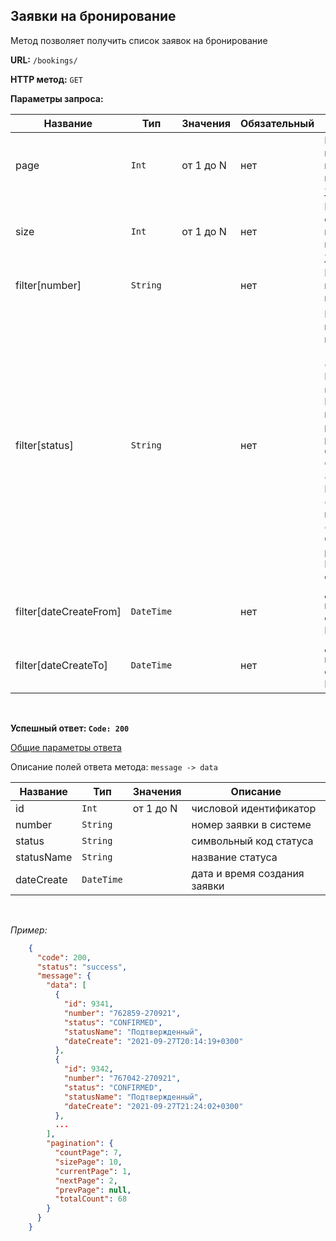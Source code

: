 **Заявки на бронирование**
----------------------------------------------

Метод позволяет получить список заявок на бронирование

**URL:** `/bookings/`

**HTTP метод:** `GET`

**Параметры запроса:**


| Название               | Тип        | Значения  | Обязательный | Описание                                                                                                                                                                                                                                                                                                                                      |
|------------------------|------------|-----------|--------------|-----------------------------------------------------------------------------------------------------------------------------------------------------------------------------------------------------------------------------------------------------------------------------------------------------------------------------------------------|
| page                   | `Int`      | от 1 до N | нет          | Номер страницы при постраничной навигации _(по умолчанию 1)_                                                                                                                                                                                                                                                                                  |
| size                   | `Int`      | от 1 до N | нет          | Размер страницы при постраничной навигации _(по умолчанию 15)_                                                                                                                                                                                                                                                                                |
| filter[number]         | `String`   |           | нет          | Позволяет выбрать заявку по номеру                                                                                                                                                                                                                                                                                                            |
| filter[status]         | `String`   |           | нет          | Позволяет выбрать заявки по статусу<br > <br /> `confirmed`- Подтвержденный <br /> `not_confirmed` - Не подтвержденный <br /> `paid` - Оплачена <br /> `paid_in_part` - Оплачена частично <br /> `completed` - Выполнен <br /> `check-in` - Заезд и проживание <br /> `cancel` - Отменена <br /> `payment_expired` - Истёк срок оплаты <br /> |
| filter[dateCreateFrom] | `DateTime` |           | нет          | Дата начала периода в формате ISO8601                                                                                                                                                                                                                                                                                                         |
| filter[dateCreateTo]   | `DateTime` |           | нет          | Дата окончания периода в формате ISO8601                                                                                                                                                                                                                                                                                                      |

<br />

**Успешный ответ: `Code: 200`**

[Общие параметры ответа](../main.response.md)

Описание полей ответа метода: `message -> data`


| Название   | Тип        | Значения  | Описание                     |
|------------|------------|-----------|------------------------------|
| id         | `Int`      | от 1 до N | числовой идентификатор       |
| number     | `String`   |           | номер заявки в системе       |
| status     | `String`   |           | символьный код статуса       |
| statusName | `String`   |           | название статуса             |
| dateCreate | `DateTime` |           | дата и время создания заявки |

<br />

_Пример:_

```json
    {
      "code": 200,
      "status": "success",
      "message": {
        "data": [
          {
            "id": 9341,
            "number": "762859-270921",
            "status": "CONFIRMED",
            "statusName": "Подтвержденный",
            "dateCreate": "2021-09-27T20:14:19+0300"
          },
          {
            "id": 9342,
            "number": "767042-270921",
            "status": "CONFIRMED",
            "statusName": "Подтвержденный",
            "dateCreate": "2021-09-27T21:24:02+0300"
          },
          ...
        ],
        "pagination": {
          "countPage": 7,
          "sizePage": 10,
          "currentPage": 1,
          "nextPage": 2,
          "prevPage": null,
          "totalCount": 68
        }
      }
    }
```
